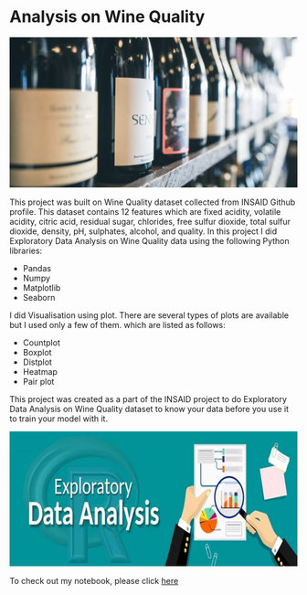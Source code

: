 # Analysis on Wine Quality

![enter image description here](https://github.com/ManishaNegi369/Analysis-On-Wine-Quality/blob/main/Wines.png?raw=true)

This project was built on Wine Quality dataset collected from INSAID Github profile. This dataset contains 12 features which are fixed acidity, volatile acidity, citric acid, residual sugar, chlorides, free sulfur dioxide, total sulfur dioxide, density, pH, sulphates, alcohol, and quality. In this project I did Exploratory Data Analysis on Wine Quality data using the following Python libraries:

- Pandas
- Numpy
- Matplotlib
- Seaborn  

I did Visualisation using plot. There are several types of plots are available but I used only a few of them. which are listed as follows:

- Countplot
- Boxplot
- Distplot
- Heatmap
- Pair plot

This project was created as a part of the INSAID project to do Exploratory Data Analysis on Wine Quality dataset to know your data before you use it to train your model with it.    


![enter image description here](https://github.com/ManishaNegi369/Analysis-On-Wine-Quality/blob/main/Exploratory%20Data%20Analysis%20-%20EDA%201000x468.jpg?raw=true)


To check out my notebook, please click [here](https://github.com/ManishaNegi369/Analysis-On-Wine-Quality/blob/main/Analysis%20on%20Wine%20Quality.ipynb)    
